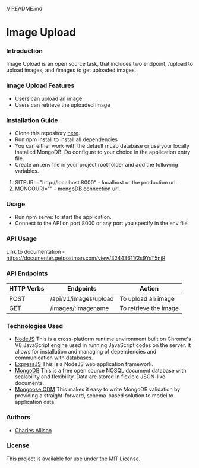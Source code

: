 // README.md

# Image Upload

### Introduction

Image Upload is an open source task, that includes two endpoint, /upload to upload images, and /images to get uploaded images.

### Image Upload Features

- Users can upload an image
- Users can retrieve the uploaded image

### Installation Guide

- Clone this repository [here](https://github.com/allisoncharles/image-upload.git).
- Run npm install to install all dependencies
- You can either work with the default mLab database or use your locally installed MongoDB. Do configure to your choice in the application entry file.
- Create an .env file in your project root folder and add the following variables.

1. SITEURL="http://localhost:8000" - localhost or the production url.
2. MONGOURI="" - mongoDB connection url.

### Usage

- Run npm serve: to start the application.
- Connect to the API on port 8000 or any port you specify in the env file.

### API Usage
Link to documentation - https://documenter.getpostman.com/view/32443611/2s9YsT5njR

### API Endpoints

| HTTP Verbs | Endpoints             | Action                |
| ---------- | --------------------- | --------------------- |
| POST       | /api/v1/images/upload | To upload an image    |
| GET        | /images/:imagename    | To retrieve the image |

### Technologies Used

- [NodeJS](https://nodejs.org/) This is a cross-platform runtime environment built on Chrome's V8 JavaScript engine used in running JavaScript codes on the server. It allows for installation and managing of dependencies and communication with databases.
- [ExpressJS](https://www.expresjs.org/) This is a NodeJS web application framework.
- [MongoDB](https://www.mongodb.com/) This is a free open source NOSQL document database with scalability and flexibility. Data are stored in flexible JSON-like documents.
- [Mongoose ODM](https://mongoosejs.com/) This makes it easy to write MongoDB validation by providing a straight-forward, schema-based solution to model to application data.

### Authors

- [Charles Allison](https://github.com/allisoncharles)

### License

This project is available for use under the MIT License.
